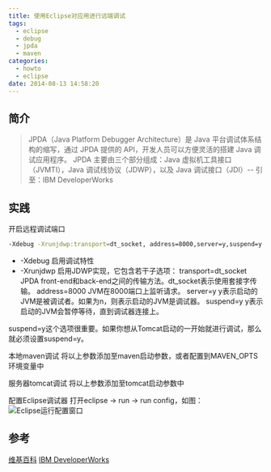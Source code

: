 ```yaml
---
title: 使用Eclipse对应用进行远端调试
tags:
  - eclipse
  - debug
  - jpda
  - maven
categories:
  - howto
  - eclipse
date: 2014-08-13 14:58:20
---
```



## 简介 ##
> JPDA（Java Platform Debugger Architecture）是 Java 平台调试体系结构的缩写，通过 JPDA 提供的 API，开发人员可以方便灵活的搭建 Java 调试应用程序。 JPDA 主要由三个部分组成：Java 虚拟机工具接口（JVMTI），Java 调试线协议（JDWP），以及 Java 调试接口（JDI）-- 引至：IBM DeveloperWorks

## 实践 ##

开启远程调试端口
```bash
-Xdebug -Xrunjdwp:transport=dt_socket, address=8000,server=y,suspend=y
```

* -Xdebug 启用调试特性
* -Xrunjdwp 启用JDWP实现，它包含若干子选项：
 transport=dt_socket JPDA front-end和back-end之间的传输方法。dt_socket表示使用套接字传输。
 address=8000 JVM在8000端口上监听请求。
 server=y y表示启动的JVM是被调试者。如果为n，则表示启动的JVM是调试器。
 suspend=y y表示启动的JVM会暂停等待，直到调试器连接上。

suspend=y这个选项很重要。如果你想从Tomcat启动的一开始就进行调试，那么就必须设置suspend=y。

本地maven调试
将以上参数添加至maven启动参数，或者配置到MAVEN_OPTS环境变量中

服务器tomcat调试
将以上参数添加至tomcat启动参数中

配置Eclipse调试器
打开eclipse -> run -> run config，如图：
![Eclipse运行配置窗口](http://www.ibm.com/developerworks/cn/opensource/os-eclipse-javadebug/debugconfig.jpg)

## 参考 ##
[维基百科](https://en.wikipedia.org/wiki/Java_Platform_Debugger_Architecture)
[IBM DeveloperWorks](http://www.ibm.com/developerworks/cn/java/j-lo-jpda1/index.html)
